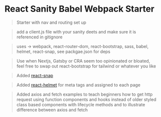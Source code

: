 # React Sanity Babel Webpack Starter

> Starter with nav and routing set up 

> add a client.js file with your sanity deets and make sure it is referenced in gitignore

> uses -> webpack, react-router-dom, react-bootstrap, sass, babel, helmet, react-snap, see packgae.json for deps

> Use when Nextjs, Gatsby or CRA seem too opinionated or bloated, feel free to swap out react-bootstrap for tailwind or whatever you like

> Added [react-snap](https://www.npmjs.com/package/react-snap) 

> Added [react-helmet](https://www.npmjs.com/package/react-helmet) for meta tags and assigned to each page

> Added axios and fetch examples to teach beginners how to get http request using function components and hooks instead of older styled class based components with lifecycle methods and to illustrate difference between axios and fetch